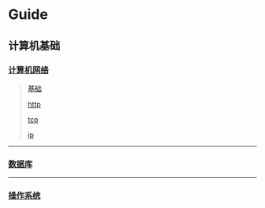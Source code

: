 # Guide

## 计算机基础

### [计算机网络](../basic/network/README.md)

> [基础](../basic/network/01-basic/README.md)
> 
> [http](../basic/network/01-basic/README.md)
> 
> [tcp](../basic/network/01-basic/README.md)
> 
> [ip](../basic/network/01-basic/README.md)

--- 

### [数据库](../basic/db/README.md)

---

### [操作系统](../basic/linux/README.md)

